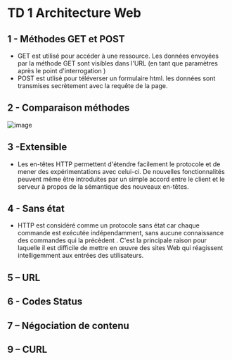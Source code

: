 # TD 1 Architecture Web
## 1 - Méthodes GET et POST

* GET est utilisé pour accéder à une ressource. Les données envoyées par la méthode GET sont visibles dans l'URL (en tant que paramètres après le point d'interrogation ) 
* POST est utlisé pour téléverser un formulaire html. les données sont transmises secrètement avec la requête de la page.

## 2 - Comparaison méthodes

 ![image](https://github.com/user-attachments/assets/4942f903-88e6-438d-bfaf-6d83628c49ed)


## 3 -Extensible

* Les en-têtes HTTP permettent d'étendre facilement le protocole et de mener des expérimentations avec celui-ci. De nouvelles fonctionnalités peuvent même être introduites par un simple accord entre le client et le serveur à propos de la sémantique des nouveaux en-têtes.

## 4 - Sans état

* HTTP est considéré comme un protocole sans état car chaque commande est exécutée indépendamment, sans aucune connaissance des commandes qui la précèdent . C'est la principale raison pour laquelle il est difficile de mettre en œuvre des sites Web qui réagissent intelligemment aux entrées des utilisateurs.

## 5 – URL



## 6 - Codes Status

## 7 – Négociation de contenu

## 9 – CURL
